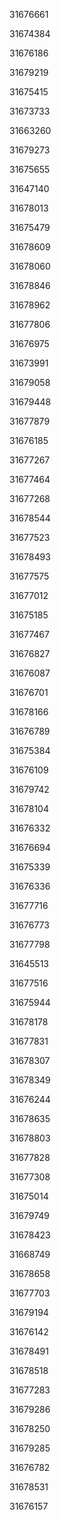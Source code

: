 31676661

31674384

31676186

31679219

31675415

31673733

31663260

31679273

31675655

31647140

31678013

31675479

31678609

31678060

31678846

31678962

31677806

31676975

31673991

31679058

31679448

31677879

31676185

31677267

31677464

31677268

31678544

31677523

31678493

31677575

31677012

31675185

31677467

31676827

31676087

31676701

31678166

31676789

31675384

31676109

31679742

31678104

31676332

31676694

31675339

31676336

31677716

31676773

31677798

31645513

31677516

31675944

31678178

31677831

31678307

31678349

31676244

31678635

31678803

31677828

31677308

31675014

31679749

31678423

31668749

31678658

31677703

31679194

31676142

31678491

31678518

31677283

31679286

31678250

31679285

31676782

31678531

31676157

